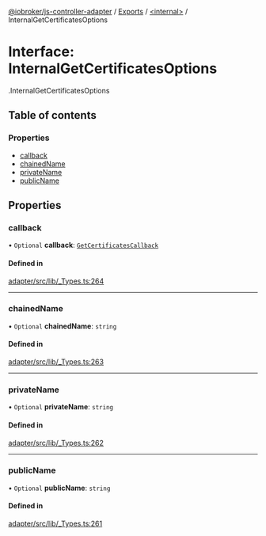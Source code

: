 [@iobroker/js-controller-adapter](../README.md) / [Exports](../modules.md) / [<internal\>](../modules/internal_.md) / InternalGetCertificatesOptions

# Interface: InternalGetCertificatesOptions

[<internal>](../modules/internal_.md).InternalGetCertificatesOptions

## Table of contents

### Properties

- [callback](internal_.InternalGetCertificatesOptions.md#callback)
- [chainedName](internal_.InternalGetCertificatesOptions.md#chainedname)
- [privateName](internal_.InternalGetCertificatesOptions.md#privatename)
- [publicName](internal_.InternalGetCertificatesOptions.md#publicname)

## Properties

### callback

• `Optional` **callback**: [`GetCertificatesCallback`](../modules/internal_.md#getcertificatescallback)

#### Defined in

[adapter/src/lib/_Types.ts:264](https://github.com/ioBroker/ioBroker.js-controller/blob/4361085b/packages/adapter/src/lib/_Types.ts#L264)

___

### chainedName

• `Optional` **chainedName**: `string`

#### Defined in

[adapter/src/lib/_Types.ts:263](https://github.com/ioBroker/ioBroker.js-controller/blob/4361085b/packages/adapter/src/lib/_Types.ts#L263)

___

### privateName

• `Optional` **privateName**: `string`

#### Defined in

[adapter/src/lib/_Types.ts:262](https://github.com/ioBroker/ioBroker.js-controller/blob/4361085b/packages/adapter/src/lib/_Types.ts#L262)

___

### publicName

• `Optional` **publicName**: `string`

#### Defined in

[adapter/src/lib/_Types.ts:261](https://github.com/ioBroker/ioBroker.js-controller/blob/4361085b/packages/adapter/src/lib/_Types.ts#L261)
